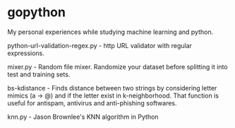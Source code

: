 # gopython

My personal experiences while studying machine learning and python.

python-url-validation-regex.py - http URL validator with regular expressions.

mixer.py - Random file mixer. Randomize your dataset before splitting it into test and training sets.

bs-kdistance - Finds distance between two strings by considering letter mimics (a -> @) and if the letter exist in k-neighborhood. That function is useful for antispam, antivirus and anti-phishing softwares.

knn.py - Jason Brownlee's KNN algorithm in Python


